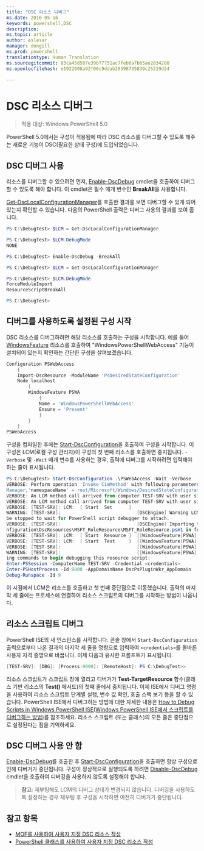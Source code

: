 ```yaml
---
title: "DSC 리소스 디버그"
ms.date: 2016-05-16
keywords: powershell,DSC
description: 
ms.topic: article
author: eslesar
manager: dongill
ms.prod: powershell
translationtype: Human Translation
ms.sourcegitcommit: 83ca45d507e39b77751ac7feb6a7b65ae2834280
ms.openlocfilehash: e1922008a92f00c9ddab28598735839c25219d24

---
```


# DSC 리소스 디버그

> 적용 대상: Windows PowerShell 5.0

PowerShell 5.0에서는 구성이 적용됨에 따라 DSC 리소스를 디버그할 수 있도록 해주는 새로운 기능이 DSC(필요한 상태 구성)에 도입되었습니다.

## DSC 디버그 사용
리소스를 디버그할 수 있으려면 먼저, [Enable-DscDebug](https://technet.microsoft.com/en-us/library/mt517870.aspx) cmdlet을 호출하여 디버그할 수 있도록 해야 합니다. 이 cmdlet은 필수 매개 변수인 **BreakAll**을 사용합니다. 

[Get-DscLocalConfigurationManager](https://technet.microsoft.com/en-us/library/dn407378.aspx)를 호출한 결과를 보면 디버그할 수 있게 되어 있는지 확인할 수 있습니다. 다음의 PowerShell 출력은 디버그 사용의 결과를 보여 줍니다.


```powershell
PS C:\DebugTest> $LCM = Get-DscLocalConfigurationManager

PS C:\DebugTest> $LCM.DebugMode
NONE

PS C:\DebugTest> Enable-DscDebug -BreakAll

PS C:\DebugTest> $LCM = Get-DscLocalConfigurationManager

PS C:\DebugTest> $LCM.DebugMode
ForceModuleImport
ResourceScriptBreakAll

PS C:\DebugTest>
```


## 디버그를 사용하도록 설정된 구성 시작
DSC 리소스를 디버그하려면 해당 리소스를 호출하는 구성을 시작합니다. 예를 들어 [WindowsFeature](windowsfeatureResource.md) 리소스를 호출하여 "WindowsPowerShellWebAccess" 기능이 설치되어 있는지 확인하는 간단한 구성을 살펴보겠습니다.

```powershell
Configuration PSWebAccess
    {
    Import-DscResource -ModuleName 'PsDesiredStateConfiguration'
    Node localhost
        {
        WindowsFeature PSWA
            {
            Name = 'WindowsPowerShellWebAccess'
            Ensure = 'Present'
            }
        }
    }
PSWebAccess
```
구성을 컴파일한 후에는 [Start-DscConfiguration](https://technet.microsoft.com/en-us/library/dn521623.aspx)을 호출하여 구성을 시작합니다. 이 구성은 LCM(로컬 구성 관리자)이 구성의 첫 번째 리소스를 호출하면 중지됩니다. `-Verbose` 및 `-Wait` 매개 변수를 사용하는 경우, 출력에 디버그를 시작하려면 입력해야 하는 줄이 표시됩니다.

```powershell
PS C:\DebugTest> Start-DscConfiguration .\PSWebAccess -Wait -Verbose
VERBOSE: Perform operation 'Invoke CimMethod' with following parameters, ''methodName' = SendConfigurationApply,'className' = MSFT_DSCLocalConfiguration
Manager,'namespaceName' = root/Microsoft/Windows/DesiredStateConfiguration'.
VERBOSE: An LCM method call arrived from computer TEST-SRV with user sid S-1-5-21-2127521184-1604012920-1887927527-108583.
VERBOSE: An LCM method call arrived from computer TEST-SRV with user sid S-1-5-21-2127521184-1604012920-1887927527-108583.
VERBOSE: [TEST-SRV]: LCM:  [ Start  Set      ]
WARNING: [TEST-SRV]:                            [DSCEngine] Warning LCM is in Debug 'ResourceScriptBreakAll' mode.  Resource script processing will 
be stopped to wait for PowerShell script debugger to attach.
VERBOSE: [TEST-SRV]:                            [DSCEngine] Importing the module C:\WINDOWS\system32\WindowsPowerShell\v1.0\Modules\PSDesiredStateCo
nfiguration\DscResources\MSFT_RoleResource\MSFT_RoleResource.psm1 in force mode.
VERBOSE: [TEST-SRV]: LCM:  [ Start  Resource ]  [[WindowsFeature]PSWA]
VERBOSE: [TEST-SRV]: LCM:  [ Start  Test     ]  [[WindowsFeature]PSWA]
VERBOSE: [TEST-SRV]:                            [[WindowsFeature]PSWA] Importing the module MSFT_RoleResource in force mode.
WARNING: [TEST-SRV]:                            [[WindowsFeature]PSWA] Resource is waiting for PowerShell script debugger to attach.  Use the follow
ing commands to begin debugging this resource script:
Enter-PSSession -ComputerName TEST-SRV -Credential <credentials>
Enter-PSHostProcess -Id 9000 -AppDomainName DscPsPluginWkr_AppDomain
Debug-Runspace -Id 9
```
이 시점에서 LCM은 리소스를 호출하고 첫 번째 중단점으로 이동했습니다. 출력의 마지막 세 줄에는 프로세스에 연결하여 리소스 스크립트의 디버그를 시작하는 방법이 나옵니다.

## 리소스 스크립트 디버그

PowerShell ISE의 새 인스턴스를 시작합니다. 콘솔 창에서 `Start-DscConfiguration` 출력으로부터 나온 결과의 마지막 세 줄을 명령으로 입력하여 `<credentials>`를 올바른 사용자 자격 증명으로 바꿉니다. 이제 다음과 유사한 프롬프트가 표시됩니다.

```powershell
[TEST-SRV]: [DBG]: [Process:9000]: [RemoteHost]: PS C:\DebugTest>>
```

리소스 스크립트가 스크립트 창에 열리고 디버거가 **Test-TargetResource** 함수(클래스 기반 리소스의 **Test()** 메서드)의 첫째 줄에서 중지됩니다.
이제 ISE에서 디버그 명령을 사용하여 리소스 스크립트 단계별 실행, 변수 값 확인, 호출 스택 보기 등을 할 수 있습니다. PowerShell ISE에서 디버그하는 방법에 대한 자세한 내용은 [How to Debug Scripts in Windows PowerShell ISE(Windows PowerShell ISE에서 스크립트를 디버그하는 방법)](https://technet.microsoft.com/en-us/library/dd819480.aspx)를 참조하세요. 리소스 스크립트 (또는 클래스)의 모든 줄은 중단점으로 설정된다는 점을 기억하세요.

## DSC 디버그 사용 안 함

[Enable-DscDebug](https://technet.microsoft.com/en-us/library/mt517870.aspx)를 호출한 후 [Start-DscConfiguration](https://technet.microsoft.com/en-us/library/dn521623.aspx)을 호출하면 항상 구성으로 인해 디버거가 중단됩니다. 구성이 정상적으로 실행되도록 하려면 [Disable-DscDebug](https://technet.microsoft.com/en-us/library/mt517872.aspx) cmdlet을 호출하여 디버깅을 사용하지 않도록 설정해야 합니다.

>**참고:** 재부팅해도 LCM의 디버그 상태가 변경되지 않습니다. 디버깅을 사용하도록 설정하는 경우 재부팅 후 구성을 시작하면 여전히 디버거가 중단됩니다.


## 참고 항목
- [MOF를 사용하여 사용자 지정 DSC 리소스 작성](authoringResourceMOF.md) 
- [PowerShell 클래스를 사용하여 사용자 지정 DSC 리소스 작성](authoringResourceClass.md)




<!--HONumber=Jul16_HO5-->


